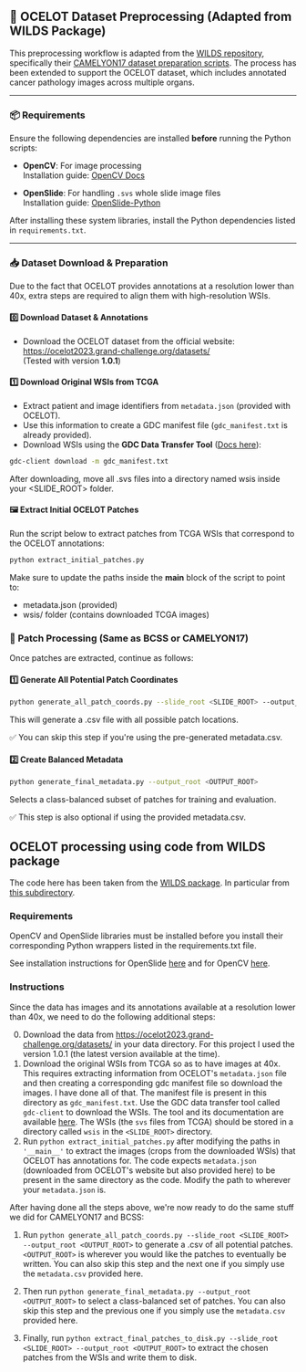 ## 🧩 OCELOT Dataset Preprocessing (Adapted from WILDS Package)

This preprocessing workflow is adapted from the [WILDS repository](https://github.com/p-lambda/wilds), specifically their [CAMELYON17 dataset preparation scripts](https://github.com/p-lambda/wilds/tree/main/dataset_preprocessing/camelyon17). The process has been extended to support the OCELOT dataset, which includes annotated cancer pathology images across multiple organs.

---

### 📦 Requirements

Ensure the following dependencies are installed **before** running the Python scripts:

- **OpenCV**: For image processing  
  Installation guide: [OpenCV Docs](https://docs.opencv.org/4.x/df/d65/tutorial_table_of_content_introduction.html)

- **OpenSlide**: For handling `.svs` whole slide image files  
  Installation guide: [OpenSlide-Python](https://github.com/openslide/openslide-python)

After installing these system libraries, install the Python dependencies listed in `requirements.txt`.

---

### 📥 Dataset Download & Preparation

Due to the fact that OCELOT provides annotations at a resolution lower than 40x, extra steps are required to align them with high-resolution WSIs.

#### 0️⃣ Download Dataset & Annotations

- Download the OCELOT dataset from the official website:  
  https://ocelot2023.grand-challenge.org/datasets/  
  (Tested with version **1.0.1**)

#### 1️⃣ Download Original WSIs from TCGA

- Extract patient and image identifiers from `metadata.json` (provided with OCELOT).
- Use this information to create a GDC manifest file (`gdc_manifest.txt` is already provided).
- Download WSIs using the **GDC Data Transfer Tool** ([Docs here](https://docs.gdc.cancer.gov/Data_Transfer_Tool/Users_Guide/Getting_Started/)):

```bash
gdc-client download -m gdc_manifest.txt
```
After downloading, move all .svs files into a directory named wsis inside your <SLIDE_ROOT> folder.

#### 🖼️ Extract Initial OCELOT Patches
Run the script below to extract patches from TCGA WSIs that correspond to the OCELOT annotations:
```bash
python extract_initial_patches.py
```
Make sure to update the paths inside the __main__ block of the script to point to:

- metadata.json (provided)
- wsis/ folder (contains downloaded TCGA images)

### 🧪 Patch Processing (Same as BCSS or CAMELYON17)
Once patches are extracted, continue as follows:
#### 1️⃣ Generate All Potential Patch Coordinates
```bash
python generate_all_patch_coords.py --slide_root <SLIDE_ROOT> --output_root <OUTPUT_ROOT>
```
This will generate a .csv file with all possible patch locations.

✅ You can skip this step if you're using the pre-generated metadata.csv.

#### 2️⃣ Create Balanced Metadata
```bash
python generate_final_metadata.py --output_root <OUTPUT_ROOT>
```
Selects a class-balanced subset of patches for training and evaluation.

✅ This step is also optional if using the provided metadata.csv.






## OCELOT processing using code from WILDS package
The code here has been taken from the [WILDS package](https://github.com/p-lambda/wilds/tree/main). In particular from [this subdirectory](https://github.com/p-lambda/wilds/tree/main/dataset_preprocessing/camelyon17).


### Requirements
OpenCV and OpenSlide libraries must be installed before you install their corresponding Python wrappers listed in the requirements.txt file.

See installation instructions for OpenSlide [here](https://github.com/openslide/openslide-python) and for OpenCV [here](https://docs.opencv.org/4.x/df/d65/tutorial_table_of_content_introduction.html).

### Instructions

Since the data has images and its annotations available at a resolution lower than 40x, we need to do the following additional steps:


0. Download the data from https://ocelot2023.grand-challenge.org/datasets/ in your data directory. For this project I used the version 1.0.1 (the latest version available at the time).
1. Download the original WSIs from TCGA so as to have images at 40x. This requires extracting information from OCELOT's `metadata.json` file and then creating a corresponding gdc manifest file so download the images. I have done all of that. The manifest file is present in this directory as `gdc_manifest.txt`. Use the GDC data transfer tool called `gdc-client` to download the WSIs. The tool and its documentation are available [here](https://docs.gdc.cancer.gov/Data_Transfer_Tool/Users_Guide/Getting_Started/). The WSIs (the `svs` files from TCGA) should be stored in a directory called `wsis` in the `<SLIDE_ROOT>` directory.
2. Run `python extract_initial_patches.py` after modifying the paths in `'__main__'` to extract the images (crops from the downloaded WSIs) that OCELOT has annotations for. The code expects `metadata.json` (downloaded from OCELOT's website but also provided here) to be present in the same directory as the code. Modify the path to wherever your `metadata.json` is.


After having done all the steps above, we're now ready to do the same stuff we did for CAMELYON17 and BCSS:


1. Run `python generate_all_patch_coords.py --slide_root <SLIDE_ROOT> --output_root <OUTPUT_ROOT>` to generate a .csv of all potential patches. `<OUTPUT_ROOT>` is wherever you would like the patches to eventually be written. You can also skip this step and the next one if you simply use the `metadata.csv` provided here.

2. Then run `python generate_final_metadata.py --output_root <OUTPUT_ROOT>` to select a class-balanced set of patches. You can also skip this step and the previous one if you simply use the `metadata.csv` provided here.

3. Finally, run `python extract_final_patches_to_disk.py --slide_root <SLIDE_ROOT> --output_root <OUTPUT_ROOT>` to extract the chosen patches from the WSIs and write them to disk.
